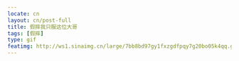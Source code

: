 ```yaml
---
locate: cn
layout: cn/post-full
title: 假摔我只服这位大哥
tags: [假摔]
type: gif
featimg: http://ws1.sinaimg.cn/large/7bb8bd97gy1fxzgdfpqy7g20bo05k4qq.gif
---
```

